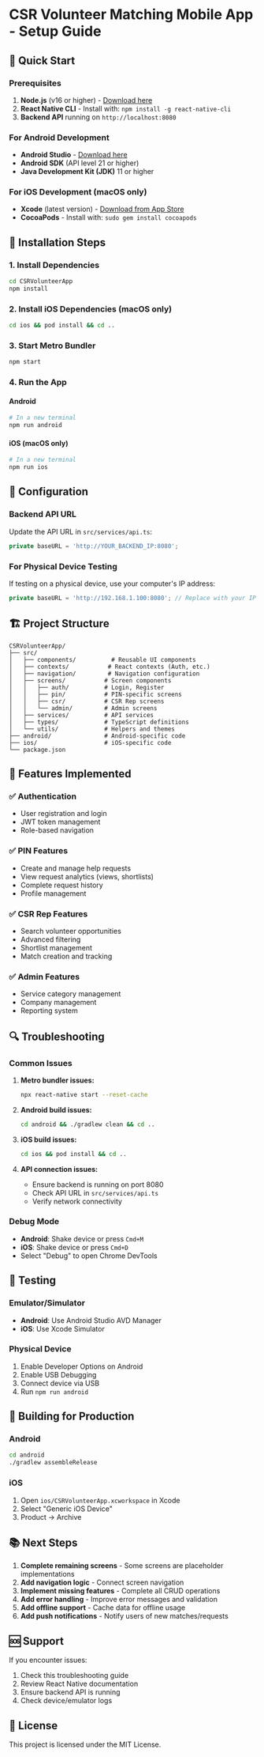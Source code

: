 # CSR Volunteer Matching Mobile App - Setup Guide

## 🚀 Quick Start

### Prerequisites
1. **Node.js** (v16 or higher) - [Download here](https://nodejs.org/)
2. **React Native CLI** - Install with: `npm install -g react-native-cli`
3. **Backend API** running on `http://localhost:8080`

### For Android Development
- **Android Studio** - [Download here](https://developer.android.com/studio)
- **Android SDK** (API level 21 or higher)
- **Java Development Kit (JDK)** 11 or higher

### For iOS Development (macOS only)
- **Xcode** (latest version) - [Download from App Store](https://apps.apple.com/us/app/xcode/id497799835)
- **CocoaPods** - Install with: `sudo gem install cocoapods`

## 📱 Installation Steps

### 1. Install Dependencies
```bash
cd CSRVolunteerApp
npm install
```

### 2. Install iOS Dependencies (macOS only)
```bash
cd ios && pod install && cd ..
```

### 3. Start Metro Bundler
```bash
npm start
```

### 4. Run the App

#### Android
```bash
# In a new terminal
npm run android
```

#### iOS (macOS only)
```bash
# In a new terminal
npm run ios
```

## 🔧 Configuration

### Backend API URL
Update the API URL in `src/services/api.ts`:
```typescript
private baseURL = 'http://YOUR_BACKEND_IP:8080';
```

### For Physical Device Testing
If testing on a physical device, use your computer's IP address:
```typescript
private baseURL = 'http://192.168.1.100:8080'; // Replace with your IP
```

## 🏗️ Project Structure

```
CSRVolunteerApp/
├── src/
│   ├── components/          # Reusable UI components
│   ├── contexts/           # React contexts (Auth, etc.)
│   ├── navigation/         # Navigation configuration
│   ├── screens/           # Screen components
│   │   ├── auth/          # Login, Register
│   │   ├── pin/           # PIN-specific screens
│   │   ├── csr/           # CSR Rep screens
│   │   └── admin/         # Admin screens
│   ├── services/          # API services
│   ├── types/             # TypeScript definitions
│   └── utils/             # Helpers and themes
├── android/               # Android-specific code
├── ios/                   # iOS-specific code
└── package.json
```

## 🎯 Features Implemented

### ✅ Authentication
- User registration and login
- JWT token management
- Role-based navigation

### ✅ PIN Features
- Create and manage help requests
- View request analytics (views, shortlists)
- Complete request history
- Profile management

### ✅ CSR Rep Features
- Search volunteer opportunities
- Advanced filtering
- Shortlist management
- Match creation and tracking

### ✅ Admin Features
- Service category management
- Company management
- Reporting system

## 🔍 Troubleshooting

### Common Issues

1. **Metro bundler issues:**
   ```bash
   npx react-native start --reset-cache
   ```

2. **Android build issues:**
   ```bash
   cd android && ./gradlew clean && cd ..
   ```

3. **iOS build issues:**
   ```bash
   cd ios && pod install && cd ..
   ```

4. **API connection issues:**
   - Ensure backend is running on port 8080
   - Check API URL in `src/services/api.ts`
   - Verify network connectivity

### Debug Mode
- **Android**: Shake device or press `Cmd+M`
- **iOS**: Shake device or press `Cmd+D`
- Select "Debug" to open Chrome DevTools

## 📱 Testing

### Emulator/Simulator
- **Android**: Use Android Studio AVD Manager
- **iOS**: Use Xcode Simulator

### Physical Device
1. Enable Developer Options on Android
2. Enable USB Debugging
3. Connect device via USB
4. Run `npm run android`

## 🚀 Building for Production

### Android
```bash
cd android
./gradlew assembleRelease
```

### iOS
1. Open `ios/CSRVolunteerApp.xcworkspace` in Xcode
2. Select "Generic iOS Device"
3. Product → Archive

## 📚 Next Steps

1. **Complete remaining screens** - Some screens are placeholder implementations
2. **Add navigation logic** - Connect screen navigation
3. **Implement missing features** - Complete all CRUD operations
4. **Add error handling** - Improve error messages and validation
5. **Add offline support** - Cache data for offline usage
6. **Add push notifications** - Notify users of new matches/requests

## 🆘 Support

If you encounter issues:
1. Check this troubleshooting guide
2. Review React Native documentation
3. Ensure backend API is running
4. Check device/emulator logs

## 📄 License

This project is licensed under the MIT License.



